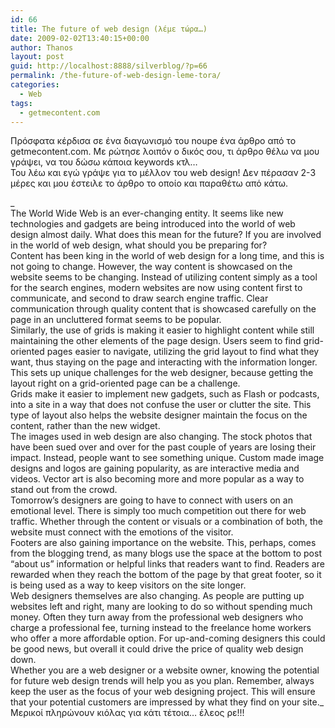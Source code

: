 ```yaml
---
id: 66
title: The future of web design (λέμε τώρα…)
date: 2009-02-02T13:40:15+00:00
author: Thanos
layout: post
guid: http://localhost:8888/silverblog/?p=66
permalink: /the-future-of-web-design-leme-tora/
categories:
  - Web
tags:
  - getmecontent.com
---
```

Πρόσφατα κέρδισα σε ένα διαγωνισμό του noupe ένα άρθρο από το getmecontent.com. Με ρώτησε λοιπόν ο δικός σου, τι άρθρο θέλω να μου γράψει, να του δώσω κάποια keywords κτλ…  
Του λέω και εγώ γράψε για το μέλλον του web design! Δεν πέρασαν 2-3 μέρες και μου έστειλε το άρθρο το οποίο και παραθέτω από κάτω.

_  
The World Wide Web is an ever-changing entity. It seems like new technologies and gadgets are being introduced into the world of web design almost daily. What does this mean for the future? If you are involved in the world of web design, what should you be preparing for?  
Content has been king in the world of web design for a long time, and this is not going to change. However, the way content is showcased on the website seems to be changing. Instead of utilizing content simply as a tool for the search engines, modern websites are now using content first to communicate, and second to draw search engine traffic. Clear communication through quality content that is showcased carefully on the page in an uncluttered format seems to be popular.  
Similarly, the use of grids is making it easier to highlight content while still maintaining the other elements of the page design. Users seem to find grid-oriented pages easier to navigate, utilizing the grid layout to find what they want, thus staying on the page and interacting with the information longer. This sets up unique challenges for the web designer, because getting the layout right on a grid-oriented page can be a challenge.  
Grids make it easier to implement new gadgets, such as Flash or podcasts, into a site in a way that does not confuse the user or clutter the site. This type of layout also helps the website designer maintain the focus on the content, rather than the new widget.  
The images used in web design are also changing. The stock photos that have been sued over and over for the past couple of years are losing their impact. Instead, people want to see something unique. Custom made image designs and logos are gaining popularity, as are interactive media and videos. Vector art is also becoming more and more popular as a way to stand out from the crowd.  
Tomorrow’s designers are going to have to connect with users on an emotional level. There is simply too much competition out there for web traffic. Whether through the content or visuals or a combination of both, the website must connect with the emotions of the visitor.  
Footers are also gaining importance on the website. This, perhaps, comes from the blogging trend, as many blogs use the space at the bottom to post “about us” information or helpful links that readers want to find. Readers are rewarded when they reach the bottom of the page by that great footer, so it is being used as a way to keep visitors on the site longer.  
Web designers themselves are also changing. As people are putting up websites left and right, many are looking to do so without spending much money. Often they turn away from the professional web designers who charge a professional fee, turning instead to the freelance home workers who offer a more affordable option. For up-and-coming designers this could be good news, but overall it could drive the price of quality web design down.  
Whether you are a web designer or a website owner, knowing the potential for future web design trends will help you as you plan. Remember, always keep the user as the focus of your web designing project. This will ensure that your potential customers are impressed by what they find on your site._  
Μερικοί πληρώνουν κιόλας για κάτι τέτοια… έλεος ρε!!!
